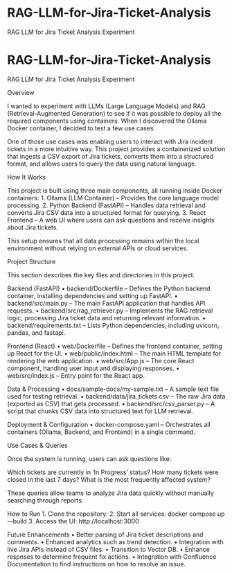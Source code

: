 # RAG-LLM-for-Jira-Ticket-Analysis
RAG LLM for Jira Ticket Analysis Experiment

# RAG-LLM-for-Jira-Ticket-Analysis
RAG LLM for Jira Ticket Analysis Experiment

Overview

I wanted to experiment with LLMs (Large Language Models) and RAG (Retrieval-Augmented Generation) to see if it was possible to deploy all the required components using containers. When I discovered the Ollama Docker container, I decided to test a few use cases.

One of those use cases was enabling users to interact with Jira incident tickets in a more intuitive way. This project provides a containerized solution that ingests a CSV export of Jira tickets, converts them into a structured format, and allows users to query the data using natural language.

How It Works

This project is built using three main components, all running inside Docker containers:
	1.	Ollama (LLM Container) – Provides the core language model processing.
	2.	Python Backend (FastAPI) – Handles data retrieval and converts Jira CSV data into a structured format for querying.
	3.	React Frontend – A web UI where users can ask questions and receive insights about Jira tickets.

This setup ensures that all data processing remains within the local environment without relying on external APIs or cloud services.

Project Structure

This section describes the key files and directories in this project.

Backend (FastAPI)
	•	backend/Dockerfile – Defines the Python backend container, installing dependencies and setting up FastAPI.
	•	backend/src/main.py – The main FastAPI application that handles API requests.
	•	backend/src/rag_retriever.py – Implements the RAG retrieval logic, processing Jira ticket data and returning relevant information.
	•	backend/requirements.txt – Lists Python dependencies, including uvicorn, pandas, and fastapi.

Frontend (React)
	•	web/Dockerfile – Defines the frontend container, setting up React for the UI.
	•	web/public/index.html – The main HTML template for rendering the web application.
	•	web/src/App.js – The core React component, handling user input and displaying responses.
	•	web/src/index.js – Entry point for the React app.

Data & Processing
	•	docs/sample-docs/my-sample.txt – A sample text file used for testing retrieval.
	•	backend/data/jira_tickets.csv – The raw Jira data (exported as CSV) that gets processed.
	•	backend/src/csv_parser.py – A script that chunks CSV data into structured text for LLM retrieval.

Deployment & Configuration
	•	docker-compose.yaml – Orchestrates all containers (Ollama, Backend, and Frontend) in a single command.

Use Cases & Queries

Once the system is running, users can ask questions like:

Which tickets are currently in ‘In Progress’ status?
How many tickets were closed in the last 7 days?
What is the most frequently affected system?

These queries allow teams to analyze Jira data quickly without manually searching through reports.

How to Run
	1.	Clone the repository:
    2.	Start all services: docker compose up --build
	3.	Access the UI: http://localhost:3000 

Future Enhancements
	•	Better parsing of Jira ticket descriptions and comments.
	•	Enhanced analytics such as trend detection.
	•	Integration with live Jira APIs instead of CSV files.
    •	Transition to Vector DB.
	•	Enhance respnses to determine frequent fix actions.
	•	Integration with Confluence Documentation to find instructions on how to resolve an issue.
